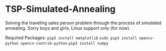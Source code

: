 # TSP-Simulated-Annealing
Solving the traveling sales person problem through the process of simulated annealing.
Sorry boys and girls, Linux support only (for now).

Required Packages:
```pip3 install matplotlib```
```sudo pip3 install opencv-python opencv-contrib-python```
```pip3 install numpy```
